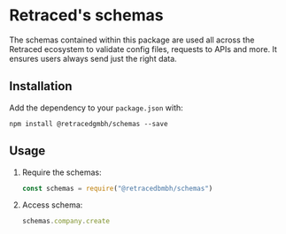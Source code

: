 # Retraced's schemas

The schemas contained within this package are used all across the Retraced ecosystem to validate config files, requests to APIs and more. It ensures users always send just the right data.

## Installation

Add the dependency to your `package.json` with:

`npm install @retracedgmbh/schemas --save`

## Usage

1. Require the schemas:

   ```javascript
   const schemas = require("@retracedbmbh/schemas")
   ```

2. Access schema:

   ```javascript
   schemas.company.create
   ```